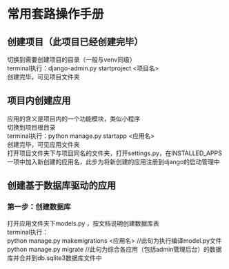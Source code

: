 # 常用套路操作手册
## 创建项目（此项目已经创建完毕）
切换到需要创建项目的目录（一般与venv同级）  
terminal执行：django-admin.py startproject <项目名>  
创建完毕，可见项目文件夹
## 项目内创建应用
应用的含义是项目内的一个功能模块，类似小程序  
切换到项目根目录  
terminal执行：python manage.py startapp <应用名>  
创建完毕，可见应用文件夹  
打开项目文件夹下与项目同名的文件夹，打开settings.py，在INSTALLED_APPS一项中加入新创建的应用名，此步为将新创建的应用注册到django的启动管理中
## 创建基于数据库驱动的应用
### 第一步：创建数据库
打开应用文件夹下models.py ，按文档说明创建数据库表  
terminal执行：  
python manage.py makemigrations <应用名>       //此句为执行编译model.py文件  
python manage.py migrate                      //此句为综合各应用（包括admin管理后台）的数据库并合并到db.sqlite3数据库文件中  
